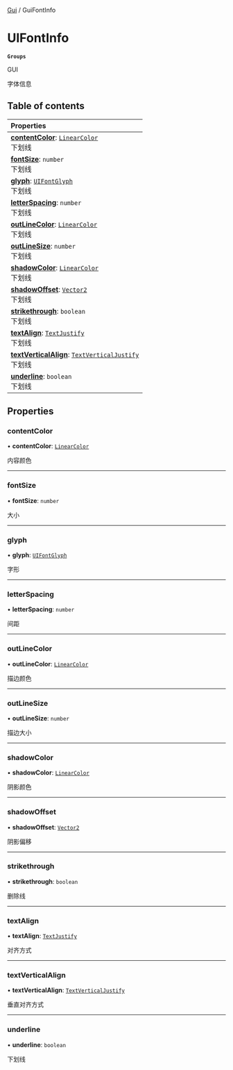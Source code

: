 [Gui](../groups/Gui.Gui.md) / GuiFontInfo

# UIFontInfo <Badge type="tip" text="Class" /> <Score text="UIFontInfo" />

**`Groups`**

GUI

字体信息

## Table of contents

| Properties |
| :-----|
| **[contentColor](UI.UIFontInfo.md#contentcolor)**: [`LinearColor`](Type.LinearColor.md) <br> 下划线|
| **[fontSize](UI.UIFontInfo.md#fontsize)**: `number` <br> 下划线|
| **[glyph](UI.UIFontInfo.md#glyph)**: [`UIFontGlyph`](../enums/UI.UIFontGlyph.md) <br> 下划线|
| **[letterSpacing](UI.UIFontInfo.md#letterspacing)**: `number` <br> 下划线|
| **[outLineColor](UI.UIFontInfo.md#outlinecolor)**: [`LinearColor`](Type.LinearColor.md) <br> 下划线|
| **[outLineSize](UI.UIFontInfo.md#outlinesize)**: `number` <br> 下划线|
| **[shadowColor](UI.UIFontInfo.md#shadowcolor)**: [`LinearColor`](Type.LinearColor.md) <br> 下划线|
| **[shadowOffset](UI.UIFontInfo.md#shadowoffset)**: [`Vector2`](Type.Vector2.md) <br> 下划线|
| **[strikethrough](UI.UIFontInfo.md#strikethrough)**: `boolean` <br> 下划线|
| **[textAlign](UI.UIFontInfo.md#textalign)**: [`TextJustify`](../enums/UI.TextJustify.md) <br> 下划线|
| **[textVerticalAlign](UI.UIFontInfo.md#textverticalalign)**: [`TextVerticalJustify`](../enums/UI.TextVerticalJustify.md) <br> 下划线|
| **[underline](UI.UIFontInfo.md#underline)**: `boolean` <br> 下划线|

## Properties

### contentColor <Score text="contentColor" /> 

• **contentColor**: [`LinearColor`](Type.LinearColor.md)

内容颜色

___

### fontSize <Score text="fontSize" /> 

• **fontSize**: `number`

大小

___

### glyph <Score text="glyph" /> 

• **glyph**: [`UIFontGlyph`](../enums/UI.UIFontGlyph.md)

字形

___

### letterSpacing <Score text="letterSpacing" /> 

• **letterSpacing**: `number`

间距

___

### outLineColor <Score text="outLineColor" /> 

• **outLineColor**: [`LinearColor`](Type.LinearColor.md)

描边颜色

___

### outLineSize <Score text="outLineSize" /> 

• **outLineSize**: `number`

描边大小

___

### shadowColor <Score text="shadowColor" /> 

• **shadowColor**: [`LinearColor`](Type.LinearColor.md)

阴影颜色

___

### shadowOffset <Score text="shadowOffset" /> 

• **shadowOffset**: [`Vector2`](Type.Vector2.md)

阴影偏移

___

### strikethrough <Score text="strikethrough" /> 

• **strikethrough**: `boolean`

删除线

___

### textAlign <Score text="textAlign" /> 

• **textAlign**: [`TextJustify`](../enums/UI.TextJustify.md)

对齐方式

___

### textVerticalAlign <Score text="textVerticalAlign" /> 

• **textVerticalAlign**: [`TextVerticalJustify`](../enums/UI.TextVerticalJustify.md)

垂直对齐方式

___

### underline <Score text="underline" /> 

• **underline**: `boolean`

下划线
